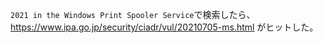 ``2021 in the Windows Print Spooler Service``で検索したら、https://www.ipa.go.jp/security/ciadr/vul/20210705-ms.html がヒットした。  
